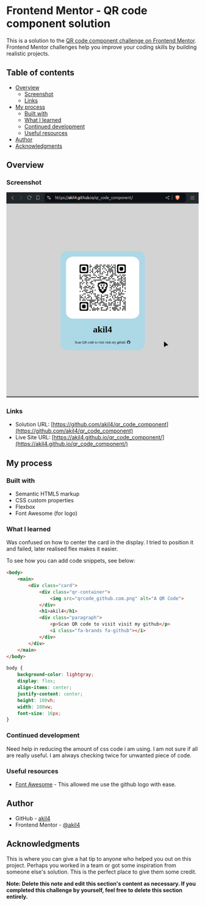 # Frontend Mentor - QR code component solution

This is a solution to the [QR code component challenge on Frontend Mentor](https://www.frontendmentor.io/challenges/qr-code-component-iux_sIO_H). Frontend Mentor challenges help you improve your coding skills by building realistic projects. 

## Table of contents

- [Overview](#overview)
  - [Screenshot](#screenshot)
  - [Links](#links)
- [My process](#my-process)
  - [Built with](#built-with)
  - [What I learned](#what-i-learned)
  - [Continued development](#continued-development)
  - [Useful resources](#useful-resources)
- [Author](#author)
- [Acknowledgments](#acknowledgments)

## Overview

### Screenshot

![](./screenshot.png)

### Links

- Solution URL: [https://github.com/akil4/qr_code_component](https://github.com/akil4/qr_code_component)
- Live Site URL: [https://akil4.github.io/qr_code_component/](https://akil4.github.io/qr_code_component/)

## My process

### Built with

- Semantic HTML5 markup
- CSS custom properties
- Flexbox
- Font Awesome (for logo)

### What I learned

Was confused on how to center the card in the display. I tried to position it and failed, later realised flex makes it easier.

To see how you can add code snippets, see below:

```html
<body>
    <main>
        <div class="card">
            <div class="qr-container">
                <img src="qrcode_github.com.png" alt="A QR Code">
            </div>
            <h1>akil4</h1>
            <div class="paragraph">
                <p>Scan QR code to visit visit my github</p>
                <i class="fa-brands fa-github"></i>
            </div>
        </div>
    </main>
</body>
```
```css
body {
    background-color: lightgray;
    display: flex;
    align-items: center;
    justify-content: center;
    height: 100vh;
    width: 100vw;
    font-size: 16px;
}
```

### Continued development

Need help in reducing the amount of css code i am using. I am not sure if all are really useful. I am always checking twice for unwanted piece of code.

### Useful resources

- [Font Awesome](https://fontawesome.com/) - This allowed me use the github logo with ease. 

## Author

- GitHub - [akil4](https://github.com/akil4)
- Frontend Mentor - [@akil4](https://www.frontendmentor.io/profile/akil4)

## Acknowledgments

This is where you can give a hat tip to anyone who helped you out on this project. Perhaps you worked in a team or got some inspiration from someone else's solution. This is the perfect place to give them some credit.

**Note: Delete this note and edit this section's content as necessary. If you completed this challenge by yourself, feel free to delete this section entirely.**
